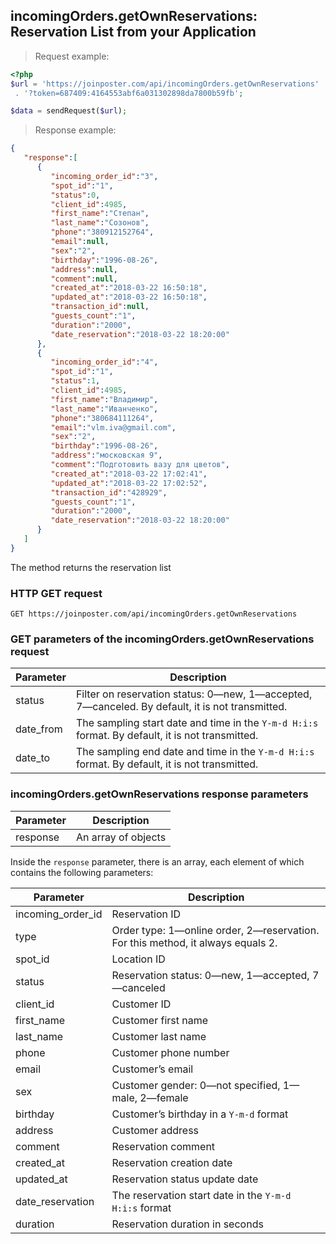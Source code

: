 ## incomingOrders.getOwnReservations: Reservation List from your Application

> Request example:

```php
<?php
$url = 'https://joinposter.com/api/incomingOrders.getOwnReservations'
 . '?token=687409:4164553abf6a031302898da7800b59fb';

$data = sendRequest($url);

```

> Response example:

```json
{
   "response":[
      {
         "incoming_order_id":"3",
         "spot_id":"1",
         "status":0,
         "client_id":4985,
         "first_name":"Степан",
         "last_name":"Созонов",
         "phone":"380912152764",
         "email":null,
         "sex":"2",
         "birthday":"1996-08-26",
         "address":null,
         "comment":null,
         "created_at":"2018-03-22 16:50:18",
         "updated_at":"2018-03-22 16:50:18",
         "transaction_id":null,
         "guests_count":"1",
         "duration":"2000",
         "date_reservation":"2018-03-22 18:20:00"
      },
      {
         "incoming_order_id":"4",
         "spot_id":"1",
         "status":1,
         "client_id":4985,
         "first_name":"Владимир",
         "last_name":"Иванченко",
         "phone":"380684111264",
         "email":"vlm.iva@gmail.com",
         "sex":"2",
         "birthday":"1996-08-26",
         "address":"московская 9",
         "comment":"Подготовить вазу для цветов",
         "created_at":"2018-03-22 17:02:41",
         "updated_at":"2018-03-22 17:02:52",
         "transaction_id":"428929",
         "guests_count":"1",
         "duration":"2000",
         "date_reservation":"2018-03-22 18:20:00"
      }
   ]
}
```

The method returns the reservation list

### HTTP GET request

`GET https://joinposter.com/api/incomingOrders.getOwnReservations`

### GET parameters of the incomingOrders.getOwnReservations request

Parameter | Description
--------- | -----------
status | Filter on reservation status: 0—new, 1—accepted, 7—canceled. By default, it is not transmitted.
date_from | The sampling start date and time in the `Y-m-d H:i:s` format. By default, it is not transmitted.
date_to | The sampling end date and time in the `Y-m-d H:i:s` format. By default, it is not transmitted.

### incomingOrders.getOwnReservations response parameters

Parameter | Description
--------- | -----------
response | An array of objects

Inside the `response` parameter, there is an array, each element of which contains the following parameters:

Parameter | Description
--------- | -----------
incoming_order_id | Reservation ID
type | Order type: 1—online order, 2—reservation. For this method, it always equals 2.
spot_id | Location ID
status | Reservation status: 0—new, 1—accepted, 7—canceled
client_id | Customer ID
first_name | Customer first name
last_name | Customer last name
phone | Customer phone number
email | Customer’s email
sex | Customer gender: 0—not specified, 1—male, 2—female
birthday | Customer’s birthday in a `Y-m-d` format
address | Customer address
comment | Reservation comment
created_at | Reservation creation date
updated_at | Reservation status update date
date_reservation | The reservation start date in the `Y-m-d H:i:s` format
duration | Reservation duration in seconds

